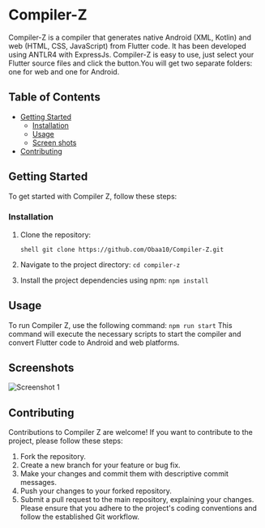 # Compiler-Z
Compiler-Z is a compiler that generates native Android (XML, Kotlin) and web (HTML, CSS, JavaScript) from Flutter code.
It has been developed using ANTLR4 with ExpressJs.
Compiler-Z is easy to use, just select your Flutter source files and click the button.You will get two separate folders: one for web and one for Android.

## Table of Contents

- [Getting Started](#getting-started)
  - [Installation](#installation)
  - [Usage](#usage)
  - [Screen shots](#Screenshots)
- [Contributing](#contributing)

## Getting Started

To get started with Compiler Z, follow these steps:

### Installation

1. Clone the repository:

   ```shell git clone https://github.com/Obaa10/Compiler-Z.git```
2. Navigate to the project directory:
  ```cd compiler-z```
3. Install the project dependencies using npm:
  ```npm install```

## Usage
To run Compiler Z, use the following command:
```npm run start```
This command will execute the necessary scripts to start the compiler and convert Flutter code to Android and web platforms.

## Screenshots

![Screenshot 1](screenshots/screenshot1.png)


## Contributing
Contributions to Compiler Z are welcome! If you want to contribute to the project, please follow these steps:

1. Fork the repository.
2. Create a new branch for your feature or bug fix.
3. Make your changes and commit them with descriptive commit messages.
4. Push your changes to your forked repository.
5. Submit a pull request to the main repository, explaining your changes.
Please ensure that you adhere to the project's coding conventions and follow the established Git workflow.

